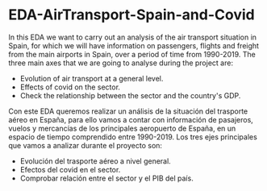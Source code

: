 # EDA-AirTransport-Spain-and-Covid
In this EDA we want to carry out an analysis of the air transport situation in Spain, for which we will have information on passengers, flights and freight from the main airports in Spain, over a period of time from 1990-2019. 
The three main axes that we are going to analyse during the project are:
- Evolution of air transport at a general level.
- Effects of covid on the sector.
- Check the relationship between the sector and the country's GDP.

Con este EDA queremos realizar un análisis de la situación del trasporte aéreo en España, para ello vamos a contar con información de pasajeros, vuelos y mercancías de los principales aeropuerto de España, en un espacio de tiempo comprendido entre 1990-2019. 
Los tres ejes principales que vamos a analizar durante el proyecto son:
- Evolución del trasporte aéreo a nivel general.
- Efectos del covid en el sector.
- Comprobar relación entre el sector y el PIB del país.
